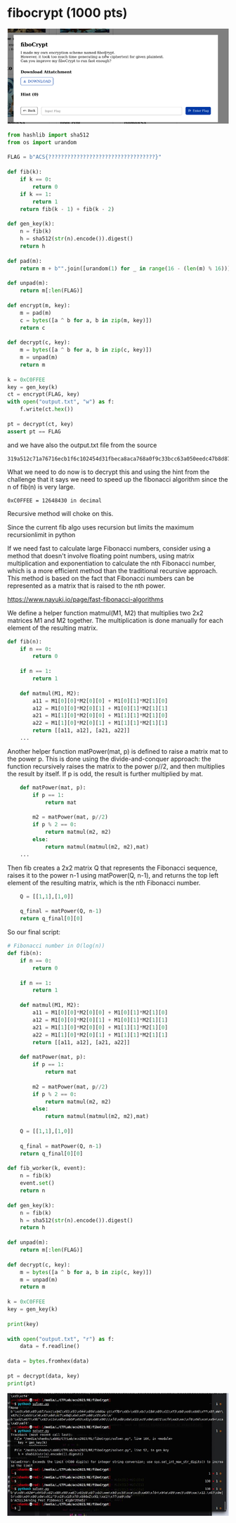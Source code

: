 # fibocrypt (1000 pts)

![Alt text](images/image.png)

```python
from hashlib import sha512
from os import urandom

FLAG = b"ACS{??????????????????????????????????}"

def fib(k):
    if k == 0:
        return 0
    if k == 1:
        return 1
    return fib(k - 1) + fib(k - 2)

def gen_key(k):
    n = fib(k)
    h = sha512(str(n).encode()).digest()
    return h

def pad(m):
    return m + b"".join([urandom(1) for _ in range(16 - (len(m) % 16))])

def unpad(m):
    return m[:len(FLAG)]

def encrypt(m, key):
    m = pad(m)
    c = bytes([a ^ b for a, b in zip(m, key)])
    return c

def decrypt(c, key):
    m = bytes([a ^ b for a, b in zip(c, key)])
    m = unpad(m)
    return m
    
k = 0xC0FFEE
key = gen_key(k)
ct = encrypt(FLAG, key)
with open("output.txt", "w") as f:
    f.write(ct.hex())
    
pt = decrypt(ct, key)
assert pt == FLAG
```

and we have also the output.txt file from the source

```
319a512c71a76716ecb1f6c102454d31fbeca8aca768a0f9c33bcc63a050eedc47b8d87a4332738bf3f9b888b8086ffe
```

What we need to do now is to decrypt this and using the hint from the challenge that it says we need to speed up the fibonacci algorithm since the n of fib(n) is very large.

```
0xC0FFEE = 12648430 in decimal
```

Recursive method will choke on this.

Since the current fib algo uses recursion but limits the maximum recursionlimit in python

If we need fast to calculate large Fibonacci numbers, consider using a method that doesn't involve floating point numbers, using matrix multiplication and exponentiation to calculate the nth Fibonacci number, which is a more efficient method than the traditional recursive approach. This method is based on the fact that Fibonacci numbers can be represented as a matrix that is raised to the nth power.

https://www.nayuki.io/page/fast-fibonacci-algorithms

We define a helper function matmul(M1, M2) that multiplies two 2x2 matrices M1 and M2 together. The multiplication is done manually for each element of the resulting matrix.

```python
def fib(n):
    if n == 0: 
        return 0

    if n == 1: 
        return 1

    def matmul(M1, M2):
        a11 = M1[0][0]*M2[0][0] + M1[0][1]*M2[1][0]
        a12 = M1[0][0]*M2[0][1] + M1[0][1]*M2[1][1]
        a21 = M1[1][0]*M2[0][0] + M1[1][1]*M2[1][0]
        a22 = M1[1][0]*M2[0][1] + M1[1][1]*M2[1][1]
        return [[a11, a12], [a21, a22]]
    ...
```

Another helper function matPower(mat, p) is defined to raise a matrix mat to the power p. This is done using the divide-and-conquer approach: the function recursively raises the matrix to the power p//2, and then multiplies the result by itself. If p is odd, the result is further multiplied by mat.

```python
    def matPower(mat, p):
        if p == 1: 
            return mat

        m2 = matPower(mat, p//2)
        if p % 2 == 0:
            return matmul(m2, m2)
        else: 
            return matmul(matmul(m2, m2),mat)
    ...
```

Then fib creates a 2x2 matrix Q that represents the Fibonacci sequence, raises it to the power n-1 using matPower(Q, n-1), and returns the top left element of the resulting matrix, which is the nth Fibonacci number.

```python
    Q = [[1,1],[1,0]]

    q_final = matPower(Q, n-1)
    return q_final[0][0]
```

So our final script:

```python
# Fibonacci number in O(log(n))
def fib(n):
    if n == 0: 
        return 0

    if n == 1: 
        return 1

    def matmul(M1, M2):
        a11 = M1[0][0]*M2[0][0] + M1[0][1]*M2[1][0]
        a12 = M1[0][0]*M2[0][1] + M1[0][1]*M2[1][1]
        a21 = M1[1][0]*M2[0][0] + M1[1][1]*M2[1][0]
        a22 = M1[1][0]*M2[0][1] + M1[1][1]*M2[1][1]
        return [[a11, a12], [a21, a22]]

    def matPower(mat, p):
        if p == 1: 
            return mat

        m2 = matPower(mat, p//2)
        if p % 2 == 0:
            return matmul(m2, m2)
        else: 
            return matmul(matmul(m2, m2),mat)

    Q = [[1,1],[1,0]]

    q_final = matPower(Q, n-1)
    return q_final[0][0]

def fib_worker(k, event):
    n = fib(k)
    event.set()
    return n

def gen_key(k):
    n = fib(k)
    h = sha512(str(n).encode()).digest()
    return h

def unpad(m):
    return m[:len(FLAG)]

def decrypt(c, key):
    m = bytes([a ^ b for a, b in zip(c, key)])
    m = unpad(m)
    return m

k = 0xC0FFEE
key = gen_key(k)

print(key)

with open("output.txt", "r") as f:
    data = f.readline()

data = bytes.fromhex(data)

pt = decrypt(data, key)
print(pt)
```

![Alt text](images/image-1.png)
